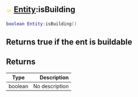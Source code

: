 ## ![shared](.gitbook/assets/shared.png) [Entity](./home/Entity):isBuilding

```lua
boolean Entity:isBuilding()
```

Returns true if the ent is buildable
------
## Returns

| Type   | Description |
| ------ | ----------: |
| boolean | No description |

